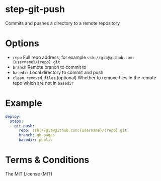 # step-git-push

Commits and pushes a directory to a remote repository

# Options

- `repo` Full repo address, for example `ssh://git@github.com:{username}/{repo}.git`
- `branch` Remote branch to commit to
- `basedir` Local directory to commit and push
- `clean_removed_files` (optional) Whether to remove files in the remote repo which are not in `basedir`

# Example

```yaml
deploy:
  steps:
  - git-push:
      repo: ssh://git@github.com:{username}/{repo}.git
      branch: gh-pages
      basedir: public
```

# Terms & Conditions

The MIT License (MIT)
